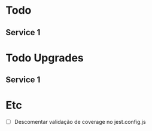 # Todo

## Service 1

# Todo Upgrades

## Service 1

# Etc

- [ ] Descomentar validação de coverage no jest.config.js
